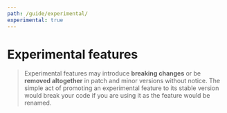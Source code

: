```yaml
---
path: /guide/experimental/
experimental: true
---
```


# Experimental features

<blockquote experimental="true">

Experimental features may introduce **breaking changes** or be **removed altogether** in patch and minor versions without notice. The simple act of promoting an experimental feature to its stable version would break your code if you are using it as the feature would be renamed.

</blockquote>
